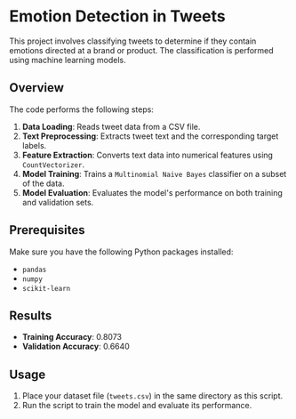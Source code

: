 # Emotion Detection in Tweets

This project involves classifying tweets to determine if they contain emotions directed at a brand or product. The classification is performed using machine learning models.

## Overview

The code performs the following steps:
1. **Data Loading**: Reads tweet data from a CSV file.
2. **Text Preprocessing**: Extracts tweet text and the corresponding target labels.
3. **Feature Extraction**: Converts text data into numerical features using `CountVectorizer`.
4. **Model Training**: Trains a `Multinomial Naive Bayes` classifier on a subset of the data.
5. **Model Evaluation**: Evaluates the model's performance on both training and validation sets.

## Prerequisites

Make sure you have the following Python packages installed:
- `pandas`
- `numpy`
- `scikit-learn`

## Results

- **Training Accuracy**: 0.8073
- **Validation Accuracy**: 0.6640

## Usage

1. Place your dataset file (`tweets.csv`) in the same directory as this script.
2. Run the script to train the model and evaluate its performance.
